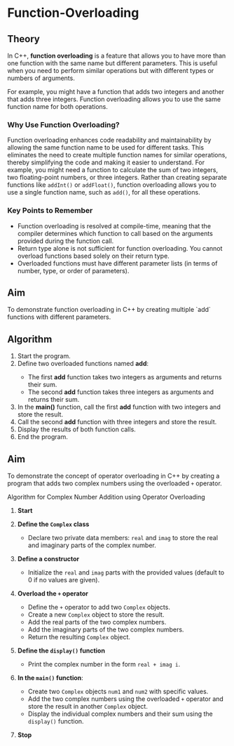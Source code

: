 # Function-Overloading

<h2>Theory</h2>
    <p>In C++, <strong>function overloading</strong> is a feature that allows you to have more than one function with the same name but different parameters. This is useful when you need to perform similar operations but with different types or numbers of arguments.</p>
    <p>For example, you might have a function that adds two integers and another that adds three integers. Function overloading allows you to use the same function name for both operations.</p>
<h3>Why Use Function Overloading?</h3>
<p>
    Function overloading enhances code readability and maintainability by allowing the same function name to be used for different tasks. This eliminates the need to create multiple function names for similar operations, thereby simplifying the code and making it easier to understand. For example, you might need a function to calculate the sum of two integers, two floating-point numbers, or three integers. Rather than creating separate functions like <code>addInt()</code> or <code>addFloat()</code>, function overloading allows you to use a single function name, such as <code>add()</code>, for all these operations.
</p>
<h3>Key Points to Remember</h3>
<ul>
    <li>Function overloading is resolved at compile-time, meaning that the compiler determines which function to call based on the arguments provided during the function call.</li>
    <li>Return type alone is not sufficient for function overloading. You cannot overload functions based solely on their return type.</li>
    <li>Overloaded functions must have different parameter lists (in terms of number, type, or order of parameters).</li>
</ul>

## Aim
<p>To demonstrate function overloading in C++ by creating multiple `add` functions with different parameters.</p>

 <h2>Algorithm</h2>
    <ol>
        <li>Start the program.</li>
        <li>Define two overloaded functions named <strong>add</strong>:</li>
        <ul>
            <li>The first <strong>add</strong> function takes two integers as arguments and returns their sum.</li>
            <li>The second <strong>add</strong> function takes three integers as arguments and returns their sum.</li>
        </ul>
        <li>In the <strong>main()</strong> function, call the first <strong>add</strong> function with two integers and store the result.</li>
        <li>Call the second <strong>add</strong> function with three integers and store the result.</li>
        <li>Display the results of both function calls.</li>
        <li>End the program.</li>
    </ol>
    
<h2>Aim</h2>
<p>To demonstrate the concept of operator overloading in C++ by creating a program that adds two complex numbers using the overloaded <code>+</code> operator.</p>
Algorithm for Complex Number Addition using Operator Overloading

1. **Start** <br>

2. **Define the `Complex` class** <br>
   - Declare two private data members: `real` and `imag` to store the real and imaginary parts of the complex number. <br>

3. **Define a constructor** <br>
   - Initialize the `real` and `imag` parts with the provided values (default to 0 if no values are given). <br>

4. **Overload the `+` operator** <br>
   - Define the `+` operator to add two `Complex` objects. <br>
   - Create a new `Complex` object to store the result. <br>
   - Add the real parts of the two complex numbers. <br>
   - Add the imaginary parts of the two complex numbers. <br>
   - Return the resulting `Complex` object. <br>

5. **Define the `display()` function** <br>
   - Print the complex number in the form `real + imag i`. <br>

6. **In the `main()` function**: <br>
   - Create two `Complex` objects `num1` and `num2` with specific values. <br>
   - Add the two complex numbers using the overloaded `+` operator and store the result in another `Complex` object. <br>
   - Display the individual complex numbers and their sum using the `display()` function. <br>

7. **Stop**
